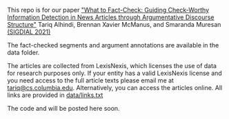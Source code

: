 This repo is for our paper 
["What to Fact-Check: Guiding Check-Worthy Information Detection in News Articles through Argumentative Discourse Structure"](https://aclanthology.org/2021.sigdial-1.40.pdf) 
Tariq Alhindi, Brennan Xavier McManus, and Smaranda Muresan
[(SIGDIAL 2021)](https://www.colips.org/conferences/sigdial2021/wp/)

The fact-checked segments and argument annotations are available in the data folder.

The articles are collected from LexisNexis, which licenses the use of data for research purposes only. If your entity has a valid LexisNexis license and you need access to the full article texts please email me at tariq@cs.columbia.edu. Alternatively, you can access the articles online. All links are provided in [data/links.txt](https://github.com/Tariq60/whatToFactcheck/blob/main/data/links.txt)

The code and will be posted here soon.
